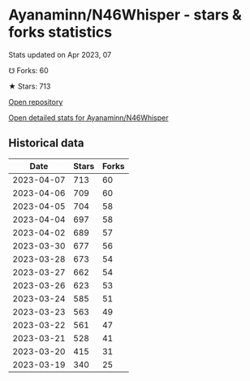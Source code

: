 # Ayanaminn/N46Whisper - stars & forks statistics

Stats updated on Apr 2023, 07

☋ Forks: 60

★ Stars: 713

[Open repository](https://github.com/Ayanaminn/N46Whisper)

[Open detailed stats for Ayanaminn/N46Whisper](https://reviewgithub.com/rep/Ayanaminn/N46Whisper)

## Historical data
| Date | Stars | Forks |
|------|-------|-------|
| 2023-04-07 | 713 | 60 | 
| 2023-04-06 | 709 | 60 | 
| 2023-04-05 | 704 | 58 | 
| 2023-04-04 | 697 | 58 | 
| 2023-04-02 | 689 | 57 | 
| 2023-03-30 | 677 | 56 | 
| 2023-03-28 | 673 | 54 | 
| 2023-03-27 | 662 | 54 | 
| 2023-03-26 | 623 | 53 | 
| 2023-03-24 | 585 | 51 | 
| 2023-03-23 | 563 | 49 | 
| 2023-03-22 | 561 | 47 | 
| 2023-03-21 | 528 | 41 | 
| 2023-03-20 | 415 | 31 | 
| 2023-03-19 | 340 | 25 | 

